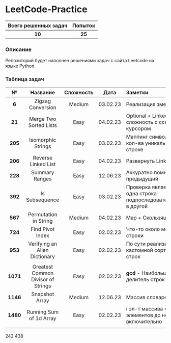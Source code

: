 # LeetCode-Practice

| Всего решенных задач | Попыток |
|:--------------------:|:-------:|
|        **10**        | **25**  |

### Описание

Репозиторий будет наполнен решениями задач с сайта Leetcode на языке Python.

### Таблица задач

|    №     |              Название              | Сложность |   Дата   | Заметки                                                          |         Теги         |
|:--------:|:----------------------------------:|:---------:|:--------:|:-----------------------------------------------------------------|:--------------------:|
|  **6**   |         Zigzag Conversion          |  Medium   | 03.02.23 | Реализация змеи                                                  |        Array         |
|  **21**  |       Merge Two Sorted Lists       |   Easy    | 04.02.23 | Optional + LinkedList - сложность с ссылками и курсором          | Optional, LinkedList |
| **205**  |         Isomorphic Strings         |   Easy    | 03.02.23 | Маппинг символов и учет кол-ва уникальных в строке               |         Map          |
| **206**  |        Reverse Linked List         |   Easy    | 04.02.23 | Развернуть LinkedList                                            |      LinkedList      |
| **228**  |           Summary Ranges           |   Easy    | 12.06.23 | Аккуратно помнить предыдущий                                     |     list, cursor     |
| **392**  |           Is Subsequence           |   Easy    | 03.02.23 | Проверка является ли одна строка подпоследовательностью в другой |                      |
| **567**  |       Permutation in String        |  Medium   | 04.02.23 | Map + Скользящее окно                                            |   Map, SlideWindow   |
| **724**  |          Find Pivot Index          |   Easy    | 02.02.23 | Что-то около медианы строки                                      |    String, Median    |
| **953**  |   Verifying an Alien Dictionary    |   Easy    | 02.02.23 | По сути реализация кастомной сортировки строк                    |        String        |
|          |                                    |           |          |                                                                  |                      |
| **1071** | Greatest Common Divisor of Strings |   Easy    | 02.02.23 | **gcd** - Наибольший общий делитель строк                        |         gcd          |
| **1146** |           Snapshot Array           |  Medium   | 12.06.23 | Массив словарей                                                  |      dict, list      |
| **1480** |      Running Sum of 1d Array       |   Easy    | 02.02.23 | i эл-т массива = сумма элементов до него включительно            |        Array         |
|          |                                    |           |          |                                                                  |                      |

242
438
